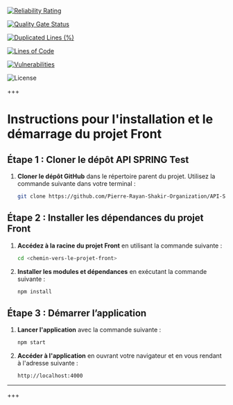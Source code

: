 [![Reliability Rating](https://sonarcloud.io/api/project_badges/measure?project=Pierre-Rayan-Shakir-Organization_Front&metric=reliability_rating)](https://sonarcloud.io/summary/new_code?id=Pierre-Rayan-Shakir-Organization_Front)

[![Quality Gate Status](https://sonarcloud.io/api/project_badges/measure?project=Pierre-Rayan-Shakir-Organization_Front&metric=alert_status)](https://sonarcloud.io/summary/new_code?id=Pierre-Rayan-Shakir-Organization_Front)

[![Duplicated Lines (%)](https://sonarcloud.io/api/project_badges/measure?project=Pierre-Rayan-Shakir-Organization_Front&metric=duplicated_lines_density)](https://sonarcloud.io/summary/new_code?id=Pierre-Rayan-Shakir-Organization_Front)

[![Lines of Code](https://sonarcloud.io/api/project_badges/measure?project=Pierre-Rayan-Shakir-Organization_Front&metric=ncloc)](https://sonarcloud.io/summary/new_code?id=Pierre-Rayan-Shakir-Organization_Front)

[![Vulnerabilities](https://sonarcloud.io/api/project_badges/measure?project=Pierre-Rayan-Shakir-Organization_Front&metric=vulnerabilities)](https://sonarcloud.io/summary/new_code?id=Pierre-Rayan-Shakir-Organization_Front)

![License](https://img.shields.io/badge/license-Apache%202.0-blue.svg)

+++
# Instructions pour l'installation et le démarrage du projet Front

## Étape 1 : Cloner le dépôt API SPRING Test

1. **Cloner le dépôt GitHub** dans le répertoire parent du projet. Utilisez la commande suivante dans votre terminal :

    ```bash
    git clone https://github.com/Pierre-Rayan-Shakir-Organization/API-SPRING-test
    ```

## Étape 2 : Installer les dépendances du projet Front

1. **Accédez à la racine du projet Front** en utilisant la commande suivante :

    ```bash
    cd <chemin-vers-le-projet-front>
    ```

2. **Installer les modules et dépendances** en exécutant la commande suivante :

    ```bash
    npm install
    ```

## Étape 3 : Démarrer l’application

1. **Lancer l'application** avec la commande suivante :

    ```bash
    npm start
    ```

2. **Accéder à l'application** en ouvrant votre navigateur et en vous rendant à l'adresse suivante :

    ```plaintext
    http://localhost:4000
    ```

---

+++

